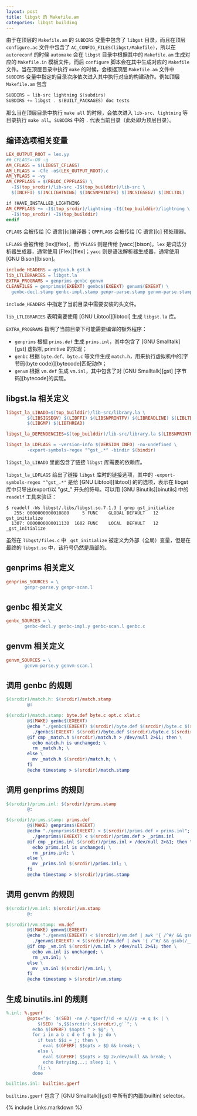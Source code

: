 ```yaml
---
layout: post
title: libgst 的 Makefile.am
categories: libgst building
---
```

由于在顶层的 `Makefile.am` 的 `SUBDIRS` 变量中包含了 `libgst` 目录，而且在顶层 `configure.ac` 文件中包含了 `AC_CONFIG_FILES(libgst/Makefile)`，所以在 `autoreconf` 的时候 `automake` 会在 `libgst` 目录中根据其中的 `Makefile.am` 生成对应的 `Makefile.in` 模板文件，而后 `configure` 脚本会在其中生成对应的 `Makefile` 文件。当在顶层目录中执行 `make` 的时候，会根据顶层 `Makefile.am` 文件中 `SUBDIRS` 变量中指定的目录次序依次进入其中执行对应的构建动作。例如顶层 `Makefile.am` 包含

```C
SUBDIRS = lib-src lightning $(subdirs)
SUBDIRS += libgst . $(BUILT_PACKAGES) doc tests
```

那么当在顶层目录中执行 `make all` 的时候，会依次进入 `lib-src`、`lightning` 等目录执行 `make all`。`SUBDIRS` 中的 `.` 代表当前目录（此处即为顶层目录）。

## 编译选项相关变量

```Makefile
LEX_OUTPUT_ROOT = lex.yy
## CFLAGS=-O0 -g
AM_CFLAGS = $(LIBGST_CFLAGS)
AM_LFLAGS = -Cfe -o$(LEX_OUTPUT_ROOT).c
AM_YFLAGS = -vy
AM_CPPFLAGS = $(RELOC_CPPFLAGS) \
  -I$(top_srcdir)/lib-src -I$(top_builddir)/lib-src \
  $(INCFFI) $(INCLIGHTNING) $(INCSNPRINTFV) $(INCSIGSEGV) $(INCLTDL)

if !HAVE_INSTALLED_LIGHTNING
AM_CPPFLAGS += -I$(top_srcdir)/lightning -I$(top_builddir)/lightning \
  -I$(top_srcdir) -I$(top_builddir)
endif
```

`CFLAGS` 会被传给 [C 语言][c]编译器；`CPPFLAGS` 会被传给 [C 语言][c] 预处理器。

`LFLAGS` 会被传给 [lex][flex]，而 `YFLAGS` 则是传给 [yacc][bison]。`lex` 是词法分析器生成器，通常使用 [Flex][flex]；`yacc` 则是语法解析器生成器，通常使用 [GNU Bison][bison]。

```Makefile
include_HEADERS = gstpub.h gst.h
lib_LTLIBRARIES = libgst.la
EXTRA_PROGRAMS = genprims genbc genvm
CLEANFILES = genprims$(EXEEXT) genbc$(EXEEXT) genvm$(EXEEXT) \
  genbc-decl.stamp genbc-impl.stamp genpr-parse.stamp genvm-parse.stamp
```

`include_HEADERS` 中指定了当前目录中需要安装的头文件。

`lib_LTLIBRARIES` 表明需要使用 [GNU Libtool][libtool] 生成 `libgst.la` 库。

`EXTRA_PROGRAMS` 指明了当前目录下可能需要编译的额外程序：

* `genprims` 根据 `prims.def` 生成 `prims.inl`，其中包含了 [GNU Smalltalk][gst] 虚拟机 primitive 的实现；
* `genbc` 根据 `byte.def`、`byte.c` 等文件生成 `match.h`，用来执行虚拟机中的[字节码(byte code)][bytecode]匹配动作；
* `genvm` 根据 `vm.def` 生成 `vm.inl`，其中包含了对 [GNU Smalltalk][gst] [字节码][bytecode]的实现。

## libgst.la 相关定义

```Makefile
libgst_la_LIBADD=$(top_builddir)/lib-src/library.la \
        $(LIBSIGSEGV) $(LIBFFI) $(LIBSNPRINTFV) $(LIBREADLINE) $(LIBLTDL) \
        $(LIBGMP) $(LIBTHREAD)

libgst_la_DEPENDENCIES=$(top_builddir)/lib-src/library.la $(LIBSNPRINTFV)

libgst_la_LDFLAGS = -version-info $(VERSION_INFO) -no-undefined \
        -export-symbols-regex "^gst_.*" -bindir $(bindir)
```

`libgst_la_LIBADD` 里面包含了链接 `libgst` 库需要的依赖库。

`libgst_la_LDFLAGS` 给出了链接 `libgst` 库时的链接选项，其中的 `-export-symbols-regex "^gst_.*"` 是给 [GNU Libtool][libtool] 的的选项，表示在 libgst 库中只导出(export)以 "gst_" 开头的符号。可以用 [GNU Binutils][binutils] 中的 `readelf` 工具来验证：

```shell
$ readelf -Ws libgst/.libs/libgst.so.7.1.3 | grep gst_initialize    
   255: 0000000000010880     5 FUNC    GLOBAL DEFAULT   12 gst_initialize
  1307: 0000000000011130  1602 FUNC    LOCAL  DEFAULT   12 _gst_initialize
```

虽然在 `libgst/files.c` 中 `_gst_initialize` 被定义为外部（全局）变量，但是在最终的 `libgst.so` 中，该符号仍然是局部的。

[TODO]: <> (为何 gst_initialize 等全局变量在 libgst.so 的符号表中出现了两次？)

## genprims 相关定义

```Makefile
genprims_SOURCES = \
       genpr-parse.y genpr-scan.l
```

## genbc 相关定义

```Makefile
genbc_SOURCES = \
       genbc-decl.y genbc-impl.y genbc-scan.l genbc.c
```

## genvm 相关定义

```Makefile
genvm_SOURCES = \
       genvm-parse.y genvm-scan.l
```

## 调用 genbc 的规则

```Makefile
$(srcdir)/match.h: $(srcdir)/match.stamp
        @:

$(srcdir)/match.stamp: byte.def byte.c opt.c xlat.c
        @$(MAKE) genbc$(EXEEXT)
        @echo "./genbc$(EXEEXT) $(srcdir)/byte.def $(srcdir)/byte.c $(srcdir)/opt.c $(srcdir)/xlat.c > match.h"; \
          ./genbc$(EXEEXT) $(srcdir)/byte.def $(srcdir)/byte.c $(srcdir)/opt.c $(srcdir)/xlat.c > _match.h
        @if cmp _match.h $(srcdir)/match.h > /dev/null 2>&1; then \
          echo match.h is unchanged; \
          rm _match.h; \
        else \
          mv _match.h $(srcdir)/match.h; \
        fi
        @echo timestamp > $(srcdir)/match.stamp
```

## 调用 genprims 的规则

```Makefile
$(srcdir)/prims.inl: $(srcdir)/prims.stamp
        @:

$(srcdir)/prims.stamp: prims.def
        @$(MAKE) genprims$(EXEEXT)
        @echo "./genprims$(EXEEXT) < $(srcdir)/prims.def > prims.inl"; \
          ./genprims$(EXEEXT) < $(srcdir)/prims.def > _prims.inl
        @if cmp _prims.inl $(srcdir)/prims.inl > /dev/null 2>&1; then \
          echo prims.inl is unchanged; \
          rm _prims.inl; \
        else \
          mv _prims.inl $(srcdir)/prims.inl; \
        fi
        @echo timestamp > $(srcdir)/prims.stamp
```

## 调用 genvm 的规则

```Makefile
$(srcdir)/vm.inl: $(srcdir)/vm.stamp
        @:

$(srcdir)/vm.stamp: vm.def
        @$(MAKE) genvm$(EXEEXT)
        @echo "./genvm$(EXEEXT) < $(srcdir)/vm.def | awk '{ /^#/ && gsub(/__oline__/,NR+1); print }' > vm.inl"; \
          ./genvm$(EXEEXT) < $(srcdir)/vm.def | awk '{ /^#/ && gsub(/__oline__/,NR+1); print }' > _vm.inl
        @if cmp _vm.inl $(srcdir)/vm.inl > /dev/null 2>&1; then \
          echo vm.inl is unchanged; \
          rm _vm.inl; \
        else \
          mv _vm.inl $(srcdir)/vm.inl; \
        fi
        @echo timestamp > $(srcdir)/vm.stamp
```

## 生成 binutils.inl 的规则

```Makefile
%.inl: %.gperf
        @opts="$< `$(SED) -ne /.*gperf/!d -e s///p -e q $< | \
            $(SED) 's,$$(srcdir),$(srcdir),g'`"; \
          echo $(GPERF) $$opts " > $@"; \
          for i in a b c d e f g h j; do \
            if test $$i = j; then \
              eval $(GPERF) $$opts > $@ && break; \
            else \
              eval $(GPERF) $$opts > $@ 2>/dev/null && break; \
              echo Retrying...; sleep 1; \
            fi; \
          done

builtins.inl: builtins.gperf
```

`builtins.gperf` 包含了 [GNU Smalltalk][gst] 中所有的内置(builtin) selector。


[links]: <> (Link list)
{% include Links.markdown %}
